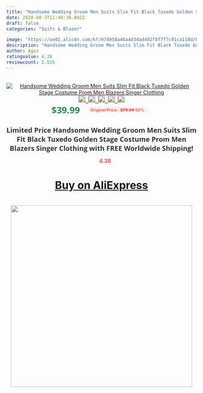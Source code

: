 ```yaml
---
title: "Handsome Wedding Groom Men Suits Slim Fit Black Tuxedo Golden Stage Costume Prom Men Blazers Singer Clothing"
date: 2020-08-3T11:40:36.892Z
draft: false
categories: "Suits & Blazer"

image: "https://ae01.alicdn.com/kf/H7d958a46a4d34ad492f8f7f7c91ca110d/Handsome-Wedding-Groom-Men-Suits-Slim-Fit-Black-Tuxedo-Golden-Stage-Costume-Prom-Men-Blazers-Singer.jpg"
description: "Handsome Wedding Groom Men Suits Slim Fit Black Tuxedo Golden Stage Costume Prom Men Blazers Singer Clothing"
author: Agus
ratingvalue: 4.38
reviewcount: 2.555
---
```

<br>
<div style="text-align: center;">
<a href="https://s.click.aliexpress.com/e/_AN53Bn" target="_blank" rel="nofollow noopener noreferrer"><img alt="Handsome Wedding Groom Men Suits Slim Fit Black Tuxedo Golden Stage Costume Prom Men Blazers Singer Clothing" class="magnifier-image" src="https://ae01.alicdn.com/kf/H7d958a46a4d34ad492f8f7f7c91ca110d/Handsome-Wedding-Groom-Men-Suits-Slim-Fit-Black-Tuxedo-Golden-Stage-Costume-Prom-Men-Blazers-Singer.jpg_640x640.jpg">
<br>
<img style="border:1px solid salmon" src="https://ae01.alicdn.com/kf/H7d958a46a4d34ad492f8f7f7c91ca110d/Handsome-Wedding-Groom-Men-Suits-Slim-Fit-Black-Tuxedo-Golden-Stage-Costume-Prom-Men-Blazers-Singer.jpg_120x120.jpg">&nbsp;&nbsp;<img style="border:1px solid salmon" src="https://ae01.alicdn.com/kf/Hd117c8143b074cf5a73f8228fc5e51daG/Handsome-Wedding-Groom-Men-Suits-Slim-Fit-Black-Tuxedo-Golden-Stage-Costume-Prom-Men-Blazers-Singer.jpg_120x120.jpg">&nbsp;&nbsp;<img style="border:1px solid salmon" src="https://ae01.alicdn.com/kf/He7b826726ed64c7499b6af0fba985c0cH/Handsome-Wedding-Groom-Men-Suits-Slim-Fit-Black-Tuxedo-Golden-Stage-Costume-Prom-Men-Blazers-Singer.jpg_120x120.jpg">&nbsp;&nbsp;<img style="border:1px solid salmon" src="https://ae01.alicdn.com/kf/Hee6648b0914940c0ba9dd8ef34233d16v/Handsome-Wedding-Groom-Men-Suits-Slim-Fit-Black-Tuxedo-Golden-Stage-Costume-Prom-Men-Blazers-Singer.jpg_120x120.jpg">&nbsp;&nbsp;<img style="border:1px solid salmon" src="https://ae01.alicdn.com/kf/H5fc31e4cb7d545459aa0e95ee3ffbadcD/Handsome-Wedding-Groom-Men-Suits-Slim-Fit-Black-Tuxedo-Golden-Stage-Costume-Prom-Men-Blazers-Singer.jpg_120x120.jpg"></a></div><br0>
<div style="text-align: center;"><span style="background-color: white; border: 0px; box-sizing: border-box; color: seagreen; display: inline-block; font-family: &quot;open sans&quot; , &quot;arial&quot; , &quot;helvetica&quot; , sans-serif , &quot;heiti&quot;; font-size: 24px; font-stretch: inherit; font-weight: 700; line-height: inherit; margin: 0px 10px 0px 0px; padding: 0px; vertical-align: middle;">$39.99 </span>
<span style="background: rgb(255 , 241 , 241); border-radius: 3px; border: 0px; box-sizing: border-box; color: #ff4747; display: inline-block; font-family: inherit; font-size: 12px; font-stretch: inherit; font-style: inherit; font-variant: inherit; font-weight: 600; line-height: inherit; margin: 0px; padding: 2px 5px; transform: scale(0.9); vertical-align: middle;">Original Price : <b style="text-decoration: line-through;">$79.99 </b> 50%&nbsp;&nbsp;</span></div>
<h1 style="color: #333333; display: inline-block; font-family: &quot;open sans&quot; , &quot;arial&quot; , &quot;helvetica&quot; , sans-serif , &quot;heiti&quot;; font-size: 18px; font-stretch: inherit; font-weight: 700; text-align: center;">Limited Price Handsome Wedding Groom Men Suits Slim Fit Black Tuxedo Golden Stage Costume Prom Men Blazers Singer Clothing with FREE Worldwide Shipping!</h1>
<div style="color: #ff4747; text-align: center;">
<img src="https://4.bp.blogspot.com/-M0ZcTcb-5uY/XleCXlxnR4I/AAAAAAAAAEc/OrjgMkXV1oMQFaCRZj5HQwOCBcu3w1FegCPcBGAYYCw/s1600/star.png" style="height: 15px;">&nbsp;<b>4.38</b></div>
<div class="button_cont" align="center"><a class="buynow_a" href="https://s.click.aliexpress.com/e/_AN53Bn" target="_blank" rel="nofollow noopener noreferrer"><H1>Buy on AliExpress</H1></a></div><br>
<div class="separator" style="clear: both; text-align: center;">
<img src="https://lh3.googleusercontent.com/-pTy5HemUv9M/XlePHvY0dAI/AAAAAAAAAE4/0nX5iRUoIWY8eMW9Dpxeirr157OZliDIgCLcBGAsYHQ/s1600/badge.gif" width="480">
</div>
